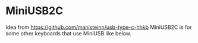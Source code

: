# MiniUSB2C
Idea from https://github.com/manisteinn/usb-type-c-hhkb
MiniUSB2C is for some other keyboards that use MiniUSB like below.
